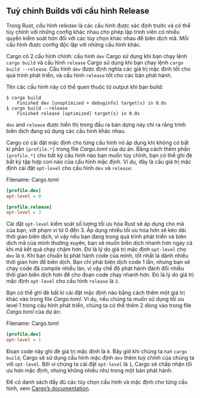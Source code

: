 ## Tuỳ chỉnh Builds với cấu hình Release

Trong Rust, *cấu hình release* là các cấu hình được xác định trước và có thể tùy chỉnh 
với những config khác nhau cho phép lập trình viên có nhiều quyền kiểm soát hơn đối với 
các tùy chọn khác nhau để biên dịch mã. Mỗi cấu hình được config độc lập với những cấu hình khác.

Cargo có 2 cấu hình chính: cấu hình `dev` Cargo sử dụng khi bạn chạy lệnh `cargo
build` và cấu hình `release` Cargo sử dụng khi bạn chạy lệnh `cargo build
--release`. Cấu hình `dev` được định nghĩa các giá trị mặc định tốt cho quá trình phát triển,
và cấu hình `release` tốt cho các bản phát hành.

Tên các cấu hình này có thể quen thuộc từ output khi bạn build:

<!-- manual-regeneration
anywhere, run:
cargo build
cargo build --release
and ensure output below is accurate
-->

```console
$ cargo build
    Finished dev [unoptimized + debuginfo] target(s) in 0.0s
$ cargo build --release
    Finished release [optimized] target(s) in 0.0s
```

`dev` and `release` được hiển thị trong đầu ra bản dựng này chỉ ra rằng trình 
biên dịch đang sử dụng các cấu hình khác nhau.

Cargo có cài đặt mặc định cho từng cấu hình nó áp dụng khi không có bất kì phần `[profile.*]` 
trong file *Cargo.toml* của dự án. Bằng cách thêm phần `[profile.*]`
cho bất kỳ cấu hình nào bạn muốn tùy chỉnh, bạn có thể ghi đè bất kỳ tập hợp con nào của cấu hình mặc định. 
Ví dụ, đây là cấu giá trị mặc định cài đặt `opt-level` cho cấu hình `dev` và `release`:

<span class="filename">Filename: Cargo.toml</span>

```toml
[profile.dev]
opt-level = 0

[profile.release]
opt-level = 3
```

Cài đặt `opt-level` kiểm soát số lượng tối ưu hóa Rust sẽ áp dụng cho mã của bạn,
với phạm vi từ 0 đến 3. Áp dụng nhiều tối ưu hóa hơn sẽ kéo dài thời gian biên dịch,
vì vậy nếu bạn đang trong quá trình phát triển và biên dịch mã của mình thường xuyên,
bạn sẽ muốn biên dịch nhanh hơn ngay cả khi mã kết quả chạy chậm hơn. Đó là lý do giá trị mặc định 
`opt-level` cho `dev` là `0`. Khi bạn chuẩn bị phát hành code của mình,
tốt nhất là dành nhiều thời gian hơn để biên dịch. Bạn chỉ phải biên dịch code 1 lần, 
nhưng bạn sẽ chạy code đã compile nhiều làn, vì vậy chế độ phát hành đánh đổi nhiều thời gian 
biên dịch hơn để cho đoạn code chạy nhanh hơn.
Đó là lý do giá trị mặc định `opt-level` cho cấu hình `release` là `3`.

Bạn có thể ghi đè bất kì cài đặt mặc định nào bằng cách thêm một giá trị khác 
vào trong file *Cargo.toml*. Ví dụ, nếu chúng ta muốn sử dụng tối ưu level 1 
trong cấu hình phát triển, chúng ta có thể thêm 2 dòng vào trong file *Cargo.toml*
của dự án:

<span class="filename">Filename: Cargo.toml</span>

```toml
[profile.dev]
opt-level = 1
```

Đoạn code này ghi đè giá trị mặc định là `0`. Bây giờ khi chúng ta run `cargo build`,
Cargo sẽ sử dụng cấu hình mặc định `dev` thêm tuỳ chỉnh của chúng ta với `opt-level`. 
Bởi vì chúng ta cài đặt `opt-level` là `1`, Cargo sẽ chấp nhận tối ưu hơn mặc định,
nhưng không nhiều như trong một bản phát hành.

Để có danh sách đầy đủ các tùy chọn cấu hình và mặc định cho từng cấu hình, xem
[Cargo’s documentation](https://doc.rust-lang.org/cargo/reference/profiles.html).
